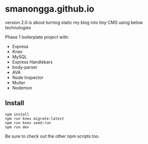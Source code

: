 # smanongga.github.io

version 2.0 is about turning static my blog into tiny CMS using below technologies

Phase 1 boilerplate project with:

 - Express
 - Knex
 - MySQL
 - Express Handlebars
 - body-parser
 - AVA
 - Node Inspector
 - Multer
 - Nodemon


## Install

```
npm install
npm run knex migrate:latest
npm run knex seed:run
npm run dev
```

Be sure to check out the other npm scripts too.
